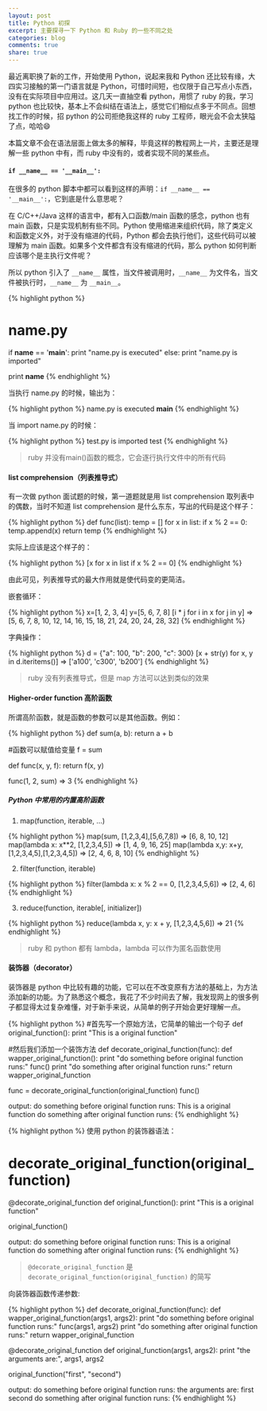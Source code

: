 ```yaml
---
layout: post
title: Python 初探
excerpt: 主要探寻一下 Python 和 Ruby 的一些不同之处
categories: blog
comments: true
share: true
---
```


最近离职换了新的工作，开始使用 Python，说起来我和 Python 还比较有缘，大四实习接触的第一门语言就是 Python，可惜时间短，也仅限于自己写点小东西，没有在实际项目中应用过。这几天一直抽空看 python，用惯了 ruby 的我，学习 python 也比较快，基本上不会纠结在语法上，感觉它们相似点多于不同点。回想找工作的时候，招 python 的公司拒绝我这样的 ruby 工程师，眼光会不会太狭隘了点，哈哈😄

本篇文章不会在语法层面上做太多的解释，毕竟这样的教程网上一片，主要还是理解一些 python 中有，而 ruby 中没有的，或者实现不同的某些点。

#### `if __name__ == '__main__':`

在很多的 python 脚本中都可以看到这样的声明：`if __name__ == '__main__':`，它到底是什么意思呢？

在 C/C++/Java 这样的语言中，都有入口函数/main 函数的感念，python 也有 main 函数，只是实现机制有些不同。Python 使用缩进来组织代码，除了类定义和函数定义外，对于没有缩进的代码，Python 都会去执行他们，这些代码可以被理解为 main 函数。如果多个文件都含有没有缩进的代码，那么 python 如何判断应该哪个是主执行文件呢？

所以 python 引入了 `__name__` 属性，当文件被调用时，`__name__` 为文件名，当文件被执行时，`__name__` 为 `__main__`。

{% highlight python %}
# name.py
if __name__ == '__main__':
  print "name.py is executed"
else:
  print "name.py is imported"

print __name__
{% endhighlight %}

当执行 name.py 的时候，输出为：

{% highlight python %}
name.py is executed
__main__
{% endhighlight %}

当 import name.py 的时候：

{% highlight python %}
test.py is imported
test
{% endhighlight %}

> ruby 并没有main()函数的概念，它会逐行执行文件中的所有代码

#### list comprehension（列表推导式）

有一次做 python 面试题的时候，第一道题就是用 list comprehension 取列表中的偶数，当时不知道 list comprehension 是什么东东，写出的代码是这个样子：

{% highlight python %}
def func(list):
  temp = []
  for x in list:
    if x % 2 == 0: temp.append(x)
  return temp
{% endhighlight %}

实际上应该是这个样子的：

{% highlight python %}
[x for x in list if x % 2 == 0]
{% endhighlight %}

由此可见，列表推导式的最大作用就是使代码变的更简洁。

嵌套循环：

{% highlight python %}
x=[1, 2, 3, 4]
y=[5, 6, 7, 8]
[i * j for i in x for j in y]
=> [5, 6, 7, 8, 10, 12, 14, 16, 15, 18, 21, 24, 20, 24, 28, 32]
{% endhighlight %}

字典操作：

{% highlight python %}
d = {"a": 100, "b": 200, "c": 300}
[x + str(y) for x, y in d.iteritems()]
=> ['a100', 'c300', 'b200']
{% endhighlight %}

> ruby 没有列表推导式，但是 map 方法可以达到类似的效果

#### Higher-order function 高阶函数

所谓高阶函数，就是函数的参数可以是其他函数。例如：

{% highlight python %}
def sum(a, b):
  return a + b

#函数可以赋值给变量
f = sum

def func(x, y, f):
  return f(x, y)

func(1, 2, sum) => 3
{% endhighlight %}

##### Python 中常用的内置高阶函数

1. map(function, iterable, ...)

{% highlight python %}
map(sum, [1,2,3,4],[5,6,7,8]) => [6, 8, 10, 12]
map(lambda x: x**2, [1,2,3,4,5]) => [1, 4, 9, 16, 25]
map(lambda x,y: x+y, [1,2,3,4,5],[1,2,3,4,5]) => [2, 4, 6, 8, 10]
{% endhighlight %}

2. filter(function, iterable)

{% highlight python %}
filter(lambda x: x % 2 == 0, [1,2,3,4,5,6]) => [2, 4, 6]
{% endhighlight %}

3. reduce(function, iterable[, initializer])

{% highlight python %}
reduce(lambda x, y: x + y, [1,2,3,4,5,6]) => 21
{% endhighlight %}

> ruby 和 python 都有 lambda，lambda 可以作为匿名函数使用

#### 装饰器（decorator）

装饰器是 python 中比较有趣的功能，它可以在不改变原有方法的基础上，为方法添加新的功能。为了熟悉这个概念，我花了不少时间去了解，我发现网上的很多例子都显得太过复杂难懂，对于新手来说，从简单的例子开始会更好理解一点。

{% highlight python %}
#首先写一个原始方法，它简单的输出一个句子
def original_function():
  print "This is a original function"

#然后我们添加一个装饰方法
def decorate_original_function(func):
  def wapper_original_function():
    print "do something before original function runs:"
    func()
    print "do something after original function runs:"
  return wapper_original_function

func = decorate_original_function(original_function)
func()

output:
do something before original function runs:
This is a original function
do something after original function runs:
{% endhighlight %}

{% highlight python %}
使用 python 的装饰器语法：

# decorate_original_function(original_function)
@decorate_original_function
def original_function():
  print "This is a original function"

original_function()

output:
do something before original function runs:
This is a original function
do something after original function runs:
{% endhighlight %}

> `@decorate_original_function` 是 `decorate_original_function(original_function)` 的简写

向装饰器函数传递参数:

{% highlight python %}
def decorate_original_function(func):
  def wapper_original_function(args1, args2):
    print "do something before original function runs:"
    func(args1, args2)
    print "do something after original function runs:"
  return wapper_original_function

@decorate_original_function
def original_function(args1, args2):
  print "the arguments are:", args1, args2

original_function("first", "second")

output:
do something before original function runs:
the arguments are: first second
do something after original function runs:
{% endhighlight %}
